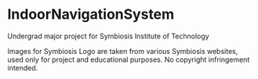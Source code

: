 # IndoorNavigationSystem
Undergrad major project for Symbiosis Institute of Technology

Images for Symbiosis Logo are taken from various Symbiosis websites, used only for project and educational purposes. No copyright infringement intended.
